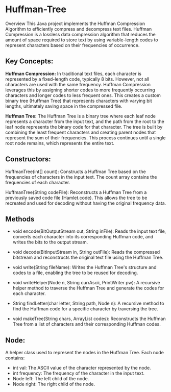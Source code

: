 # Huffman-Tree
Overview
This Java project implements the Huffman Compression Algorithm to efficiently compress and decompress text files. Huffman Compression is a lossless data compression algorithm that reduces the amount of space required to store text by using variable-length codes to represent characters based on their frequencies of occurrence.

## Key Concepts:

**Huffman Compression:**
In traditional text files, each character is represented by a fixed-length code, typically 8 bits. However, not all characters are used with the same frequency. Huffman Compression leverages this by assigning shorter codes to more frequently occurring characters and longer codes to less frequent ones. This creates a custom binary tree (Huffman Tree) that represents characters with varying bit lengths, ultimately saving space in the compressed file.

**Huffman Tree:**
The Huffman Tree is a binary tree where each leaf node represents a character from the input text, and the path from the root to the leaf node represents the binary code for that character. The tree is built by combining the least frequent characters and creating parent nodes that represent the sum of their frequencies. This process continues until a single root node remains, which represents the entire text.

## Constructors:

HuffmanTree(int[] count): Constructs a Huffman Tree based on the frequencies of characters in the input text. The count array contains the frequencies of each character.

HuffmanTree(String codeFile): Reconstructs a Huffman Tree from a previously saved code file (Hamlet.code). This allows the tree to be recreated and used for decoding without having the original frequency data.

## Methods

- void encode(BitOutputStream out, String inFile): Reads the input text file, converts each character into its corresponding Huffman code, and writes the bits to the output stream.

- void decode(BitInputStream in, String outFile): Reads the compressed bitstream and reconstructs the original text file using the Huffman Tree.

- void write(String fileName): Writes the Huffman Tree's structure and codes to a file, enabling the tree to be reused for decoding.

- void writeHelper(Node n, String currAscii, PrintWriter pw): A recursive helper method to traverse the Huffman Tree and generate the codes for each character.

- String findLetter(char letter, String path, Node n): A recursive method to find the Huffman code for a specific character by traversing the tree.

- void makeTree(String chars, ArrayList<String> codes): Reconstructs the Huffman Tree from a list of characters and their corresponding Huffman codes.

## Node:

A helper class used to represent the nodes in the Huffman Tree. Each node contains:

- int val: The ASCII value of the character represented by the node.
- int frequency: The frequency of the character in the input text.
- Node left: The left child of the node.
- Node right: The right child of the node.
